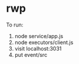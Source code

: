 # rwp

To run:

1) node service/app.js
2) node executors/client.js
3) visit localhost:3031
4) put event/src

